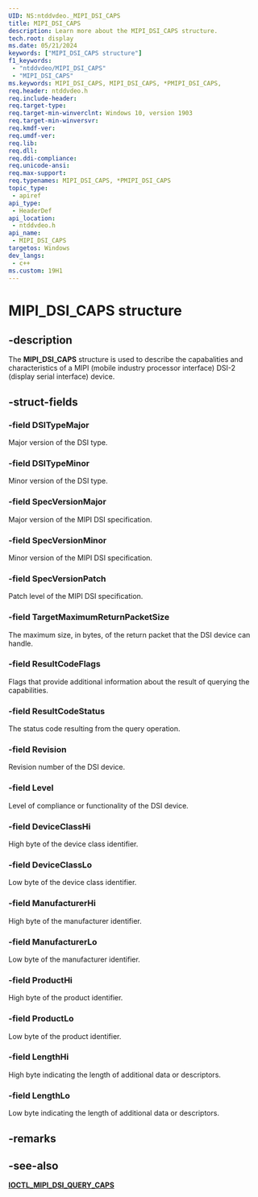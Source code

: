 ```yaml
---
UID: NS:ntddvdeo._MIPI_DSI_CAPS
title: MIPI_DSI_CAPS
description: Learn more about the MIPI_DSI_CAPS structure.
tech.root: display
ms.date: 05/21/2024
keywords: ["MIPI_DSI_CAPS structure"]
f1_keywords:
 - "ntddvdeo/MIPI_DSI_CAPS"
 - "MIPI_DSI_CAPS"
ms.keywords: MIPI_DSI_CAPS, MIPI_DSI_CAPS, *PMIPI_DSI_CAPS, 
req.header: ntddvdeo.h
req.include-header:
req.target-type:
req.target-min-winverclnt: Windows 10, version 1903
req.target-min-winversvr:
req.kmdf-ver:
req.umdf-ver:
req.lib:
req.dll:
req.ddi-compliance:
req.unicode-ansi:
req.max-support:
req.typenames: MIPI_DSI_CAPS, *PMIPI_DSI_CAPS
topic_type: 
 - apiref
api_type: 
 - HeaderDef
api_location: 
 - ntddvdeo.h
api_name: 
 - MIPI_DSI_CAPS
targetos: Windows
dev_langs:
 - c++
ms.custom: 19H1
---
```


# MIPI_DSI_CAPS structure

## -description

The **MIPI_DSI_CAPS** structure is used to describe the capabalities and characteristics of a MIPI (mobile industry processor interface) DSI-2 (display serial interface) device.

## -struct-fields

### -field DSITypeMajor

Major version of the DSI type.

### -field DSITypeMinor

Minor version of the DSI type.

### -field SpecVersionMajor

Major version of the MIPI DSI specification.

### -field SpecVersionMinor

Minor version of the MIPI DSI specification.

### -field SpecVersionPatch

Patch level of the MIPI DSI specification.

### -field TargetMaximumReturnPacketSize

The maximum size, in bytes, of the return packet that the DSI device can handle.

### -field ResultCodeFlags

Flags that provide additional information about the result of querying the capabilities.

### -field ResultCodeStatus

The status code resulting from the query operation.

### -field Revision

Revision number of the DSI device.

### -field Level

Level of compliance or functionality of the DSI device.

### -field DeviceClassHi

High byte of the device class identifier.

### -field DeviceClassLo

Low byte of the device class identifier.

### -field ManufacturerHi

High byte of the manufacturer identifier.

### -field ManufacturerLo

Low byte of the manufacturer identifier.

### -field ProductHi

High byte of the product identifier.

### -field ProductLo

Low byte of the product identifier.

### -field LengthHi

High byte indicating the length of additional data or descriptors.

### -field LengthLo

Low byte indicating the length of additional data or descriptors.

## -remarks

## -see-also

[**IOCTL_MIPI_DSI_QUERY_CAPS**](ni-ntddvdeo-ioctl_mipi_dsi_query_caps.md)
